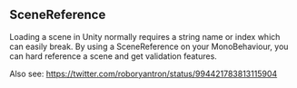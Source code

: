 ## SceneReference
Loading a scene in Unity normally requires a string name or index which can easily break. By using a SceneReference on your MonoBehaviour, you can hard reference a scene and get validation features. 

Also see:
https://twitter.com/roboryantron/status/994421783813115904